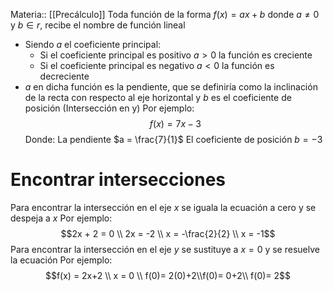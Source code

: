 Materia:: [[Precálculo]]
Toda función de la forma $f(x)= ax + b$ donde $a \neq 0$ y $b \in r$, recibe el nombre de función lineal 
- Siendo $a$ el coeficiente principal: 
	- Si el coeficiente principal es positivo $a > 0$ la función es creciente 
	- Si el coeficiente principal es negativo $a < 0$ la función es decreciente 
- $a$ en dicha función es la pendiente, que se definiría como la inclinación de la recta con respecto al eje horizontal y $b$ es el coeficiente de posición (Intersección en y)
Por ejemplo: 
$$f(x)= 7x-3$$
Donde: 
La pendiente $a = \frac{7}{1}$
El coeficiente de posición $b = -3$
# Encontrar intersecciones
Para encontrar la intersección en el eje $x$ se iguala la ecuación a cero y se despeja a $x$ 
Por ejemplo: 
$$2x + 2 = 0 \\  2x = -2 \\ x = -\frac{2}{2} \\ x = -1$$
Para encontrar la intersección en el eje $y$  se sustituye a $x= 0$  y se resuelve la ecuación
Por ejemplo: 
$$f(x) = 2x+2 \\ x = 0 \\ f(0)= 2(0)+2\\f(0)= 0+2\\ f(0)= 2$$
